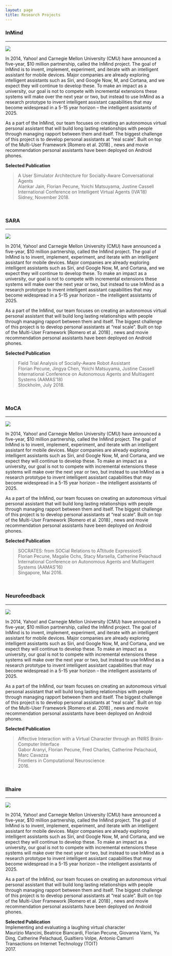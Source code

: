 ```yaml
---
layout: page
title: Research Projects
---
```


### InMind
-------------

[![](https://fpecune.github.io/img/InMind.jpg)](http://articulab.hcii.cs.cmu.edu/projects/yahoo/ "Articulab InMind")

In 2014, Yahoo! and Carnegie Mellon University (CMU) have announced a five-year, $10 million partnership, called the InMind project. The goal of InMind is to invent, implement, experiment, and iterate with an intelligent assistant for mobile devices. Major companies are already exploring intelligent assistants such as Siri, and Google Now, M, and Cortana, and we expect they will continue to develop these. To make an impact as a university, our goal is not to compete with incremental extensions these systems will make over the next year or two, but instead to use InMind as a research prototype to invent intelligent assistant capabilities that may become widespread in a 5-15 year horizon – the intelligent assistants of 2025. <br/>

As a part of the InMind, our team focuses on creating an autonomous virtual personal assistant that will build long lasting relationships with people through managing rapport between them and itself. The biggest challenge of this project is to develop personal assistants at “real scale”. Built on top of the Multi-User Framework [Romero et al. 2018] , news and movie recommendation personal assistants have been deployed on Android phones. <br/>

**Selected Publication** <br/>
> A User Simulator Architecture for Socially-Aware Conversational Agents <br/>
>Alankar Jain, Florian Pecune, Yoichi Matsuyama, Justine Cassell <br/>
>International Conference on Intelligent Virtual Agents (IVA’18) <br/>
>Sidney, November 2018.

<br/>

### SARA
-------------

[![](https://fpecune.github.io/img/SARA.jpg)](http://articulab.hcii.cs.cmu.edu/projects/sara/ "Articulab SARA")


In 2014, Yahoo! and Carnegie Mellon University (CMU) have announced a five-year, $10 million partnership, called the InMind project. The goal of InMind is to invent, implement, experiment, and iterate with an intelligent assistant for mobile devices. Major companies are already exploring intelligent assistants such as Siri, and Google Now, M, and Cortana, and we expect they will continue to develop these. To make an impact as a university, our goal is not to compete with incremental extensions these systems will make over the next year or two, but instead to use InMind as a research prototype to invent intelligent assistant capabilities that may become widespread in a 5-15 year horizon – the intelligent assistants of 2025. <br/>

As a part of the InMind, our team focuses on creating an autonomous virtual personal assistant that will build long lasting relationships with people through managing rapport between them and itself. The biggest challenge of this project is to develop personal assistants at “real scale”. Built on top of the Multi-User Framework [Romero et al. 2018] , news and movie recommendation personal assistants have been deployed on Android phones. <br/>

**Selected Publication** <br/>
>Field Trial Analysis of Socially-Aware Robot Assistant <br/>
>Florian Pecune, Jingya Chen, Yoichi Matsuyama, Justine Cassell <br/>
>International Conference on Autonomous Agents and Multiagent Systems (AAMAS’18) <br/>
>Stockholm, July 2018.

<br/>

### MoCA
-------------

[![](https://fpecune.github.io/img/MoCA.png)](http://articulab.hcii.cs.cmu.edu/projects/yahoo/ "Articulab InMind")

In 2014, Yahoo! and Carnegie Mellon University (CMU) have announced a five-year, $10 million partnership, called the InMind project. The goal of InMind is to invent, implement, experiment, and iterate with an intelligent assistant for mobile devices. Major companies are already exploring intelligent assistants such as Siri, and Google Now, M, and Cortana, and we expect they will continue to develop these. To make an impact as a university, our goal is not to compete with incremental extensions these systems will make over the next year or two, but instead to use InMind as a research prototype to invent intelligent assistant capabilities that may become widespread in a 5-15 year horizon – the intelligent assistants of 2025. <br/>

As a part of the InMind, our team focuses on creating an autonomous virtual personal assistant that will build long lasting relationships with people through managing rapport between them and itself. The biggest challenge of this project is to develop personal assistants at “real scale”. Built on top of the Multi-User Framework [Romero et al. 2018] , news and movie recommendation personal assistants have been deployed on Android phones.<br/>

**Selected Publication** <br/>
>SOCRATES: from SOCial Relations to ATtitude ExpressionS <br/>
>Florian Pecune, Magalie Ochs, Stacy Marsella, Catherine Pelachaud <br/>
>International Conference on Autonomous Agents and Multiagent Systems (AAMAS’16) <br/>
>Singapore, Mai 2016.

<br/>

### Neurofeedback
-------------

[![](https://fpecune.github.io/img/Neuro.png)](http://articulab.hcii.cs.cmu.edu/projects/yahoo/ "Articulab InMind")

In 2014, Yahoo! and Carnegie Mellon University (CMU) have announced a five-year, $10 million partnership, called the InMind project. The goal of InMind is to invent, implement, experiment, and iterate with an intelligent assistant for mobile devices. Major companies are already exploring intelligent assistants such as Siri, and Google Now, M, and Cortana, and we expect they will continue to develop these. To make an impact as a university, our goal is not to compete with incremental extensions these systems will make over the next year or two, but instead to use InMind as a research prototype to invent intelligent assistant capabilities that may become widespread in a 5-15 year horizon – the intelligent assistants of 2025. <br/>

As a part of the InMind, our team focuses on creating an autonomous virtual personal assistant that will build long lasting relationships with people through managing rapport between them and itself. The biggest challenge of this project is to develop personal assistants at “real scale”. Built on top of the Multi-User Framework [Romero et al. 2018] , news and movie recommendation personal assistants have been deployed on Android phones.<br/>

**Selected Publication** <br/>
>Affective Interaction with a Virtual Character through an fNIRS Brain-Computer Interface <br/>
>Gabor Aranyi, Florian Pecune, Fred Charles, Catherine Pelachaud, Marc Cavazza <br/>
>Frontiers in Computational Neuroscience <br/>
>2016.

<br/>

### Ilhaire
-------------

[![](https://fpecune.github.io/img/Ilhaire.jpg)](http://www.ilhaire.eu/ "Ilhaire project")

In 2014, Yahoo! and Carnegie Mellon University (CMU) have announced a five-year, $10 million partnership, called the InMind project. The goal of InMind is to invent, implement, experiment, and iterate with an intelligent assistant for mobile devices. Major companies are already exploring intelligent assistants such as Siri, and Google Now, M, and Cortana, and we expect they will continue to develop these. To make an impact as a university, our goal is not to compete with incremental extensions these systems will make over the next year or two, but instead to use InMind as a research prototype to invent intelligent assistant capabilities that may become widespread in a 5-15 year horizon – the intelligent assistants of 2025. <br/>

As a part of the InMind, our team focuses on creating an autonomous virtual personal assistant that will build long lasting relationships with people through managing rapport between them and itself. The biggest challenge of this project is to develop personal assistants at “real scale”. Built on top of the Multi-User Framework [Romero et al. 2018] , news and movie recommendation personal assistants have been deployed on Android phones.

**Selected Publication** <br/>
Implementing and evaluating a laughing virtual character <br/>
Maurizio Mancini, Beatrice Biancardi, Florian Pecune, Giovanna Varni, Yu Ding, Catherine Pelachaud, Gualtiero Volpe, Antonio Camurri <br/>
Transactions on Internet Technology (TOIT) <br/>
2017.
